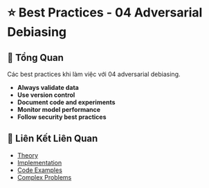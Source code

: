 # ⭐ Best Practices - 04 Adversarial Debiasing

## 🎯 Tổng Quan

Các best practices khi làm việc với 04 adversarial debiasing.

- **Always validate data**
- **Use version control**
- **Document code and experiments**
- **Monitor model performance**
- **Follow security best practices**

## 🔗 Liên Kết Liên Quan

- [Theory](./THEORY_04_adversarial_debiasing.md)
- [Implementation](./IMPLEMENTATION_04_adversarial_debiasing.md)
- [Code Examples](./CODE_EXAMPLES_04_adversarial_debiasing.md)
- [Complex Problems](./COMPLEX_PROBLEMS.md)
